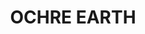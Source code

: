 ---
title: "OCHRE EARTH"
price: "560" 
desc: "PIGMENT COLORS"
img_path: "/assets/img/ABTP056 .jpg"
brand: Abteilung
available: true
special_offer: false
new: false
soon: false
cat: "ABTEILUNG-502"
subcat: "ABT-PIGMENTI"
subsubcat: ""
---